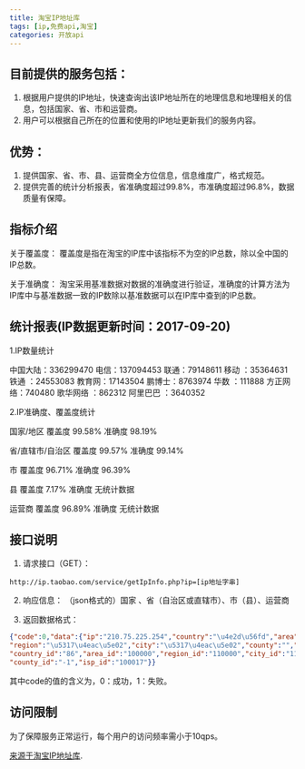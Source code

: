 ```yaml
---
title: 淘宝IP地址库
tags: [ip,免费api,淘宝]
categories: 开放api
---
```


## 目前提供的服务包括：
1. 根据用户提供的IP地址，快速查询出该IP地址所在的地理信息和地理相关的信息，包括国家、省、市和运营商。
2. 用户可以根据自己所在的位置和使用的IP地址更新我们的服务内容。

## 优势：
1. 提供国家、省、市、县、运营商全方位信息，信息维度广，格式规范。
2. 提供完善的统计分析报表，省准确度超过99.8%，市准确度超过96.8%，数据质量有保障。

## 指标介绍
关于覆盖度：
覆盖度是指在淘宝的IP库中该指标不为空的IP总数，除以全中国的IP总数。

关于准确度：
淘宝采用基准数据对数据的准确度进行验证，准确度的计算方法为IP库中与基准数据一致的IP数除以基准数据可以在IP库中查到的IP总数。

## 统计报表(IP数据更新时间：2017-09-20)
1.IP数量统计

中国大陆：336299470
电信：137094453
联通：79148611
移动	：35364631
铁通	：24553083
教育网：17143504
鹏博士：8763974
华数	：111888
方正网络：740480
歌华网络	：862312
阿里巴巴	：3640352


2.IP准确度、覆盖度统计

国家/地区
    覆盖度	99.58%
    准确度	98.19%

省/直辖市/自治区
    覆盖度	99.57%
    准确度	99.14%

市
    覆盖度	96.71%
    准确度	96.39%

县
    覆盖度	7.17%
    准确度	无统计数据

运营商
    覆盖度	96.89%
    准确度	无统计数据

## 接口说明
1. 请求接口（GET）：
```
http://ip.taobao.com/service/getIpInfo.php?ip=[ip地址字串]
```
2. 响应信息：
（json格式的）国家 、省（自治区或直辖市）、市（县）、运营商

3. 返回数据格式：

``` json
{"code":0,"data":{"ip":"210.75.225.254","country":"\u4e2d\u56fd","area":"\u534e\u5317",
"region":"\u5317\u4eac\u5e02","city":"\u5317\u4eac\u5e02","county":"","isp":"\u7535\u4fe1",
"country_id":"86","area_id":"100000","region_id":"110000","city_id":"110000",
"county_id":"-1","isp_id":"100017"}}
```
其中code的值的含义为，0：成功，1：失败。

## 访问限制
为了保障服务正常运行，每个用户的访问频率需小于10qps。

[来源于淘宝IP地址库](http://ip.taobao.com/instructions.php).